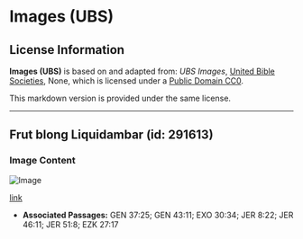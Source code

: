 # Images (UBS)

## License Information

**Images (UBS)** is based on and adapted from: _UBS Images_, [United Bible Societies](https://unitedbiblesocieties.org/), None, which is licensed under a [Public Domain CC0](https://creativecommons.org/public-domain/cc0/).

This markdown version is provided under the same license.



--------------------------------

## Frut blong Liquidambar (id: 291613)

### Image Content

![Image](https://cdn.aquifer.bible/aquifer-content/resources/Media/WEB-0598_liquidambar_fruit.jpg)

[link](https://cdn.aquifer.bible/aquifer-content/resources/Media/WEB-0598_liquidambar_fruit.jpg)

* **Associated Passages:** GEN 37:25; GEN 43:11; EXO 30:34; JER 8:22; JER 46:11; JER 51:8; EZK 27:17

